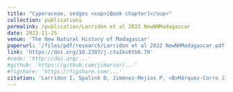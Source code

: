 ```yaml
---
title: "Cyperaceae, sedges <sup>[Book chapter]</sup>"
collection: publications
permalink: /publication/Larridon et al 2022 NewNHMadagascar
date: 2022-11-25
venue: 'The New Natural History of Madagascar'
paperurl: '/files/pdf/research/Larridon et al 2022 NewNHMadagascar.pdf'
link: 'https://doi.org/10.2307/j.ctv2ks6tbb.70'
#code: 'http://doi.org/...'
#github: 'https://github.com/jimarcor/...'
#figshare: 'https://figshare.com/...'
citation: 'Larridon I, Spalink D, Jiménez-Mejías P, <B>Márquez-Corro JI</B>, Martín-Bravo S, Muasya AM, Escudero M. 2022. &quot;Cyperaceae, sedges&quot; <i>The New Natural History of Madagascar</i> edited by Goodman SM, Princeton University Press, pp. 580-585. doi:10.2307/j.ctv2ks6tbb.70'
---
```

